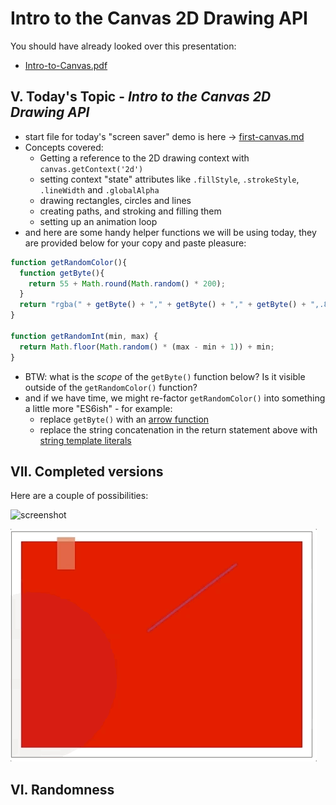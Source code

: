 # Intro to the Canvas 2D Drawing API


You should have already looked over this presentation:
- [Intro-to-Canvas.pdf](../presentations/Intro-to-Canvas.pdf)

## V. Today's Topic - *Intro to the Canvas 2D Drawing API*
- start file for today's "screen saver" demo is here -> [first-canvas.md](_files/first-canvas.md)
- Concepts covered:
  - Getting a reference to the 2D drawing context with `canvas.getContext('2d')`
  - setting context "state" attributes like `.fillStyle`, `.strokeStyle`, `.lineWidth` and `.globalAlpha`
  - drawing rectangles, circles and lines
  - creating paths, and stroking and filling them
  - setting up an animation loop
- and here are some handy helper functions we will be using today, they are provided below for your copy and paste pleasure:

```js
function getRandomColor(){
  function getByte(){
    return 55 + Math.round(Math.random() * 200);
  }
  return "rgba(" + getByte() + "," + getByte() + "," + getByte() + ",.8)";
}

function getRandomInt(min, max) {
  return Math.floor(Math.random() * (max - min + 1)) + min;
}
```

- BTW: what is the *scope* of the `getByte()` function below? Is it visible outside of the `getRandomColor()` function?
- and if we have time, we might re-factor `getRandomColor()` into something a little more "ES6ish" - for example:
  - replace `getByte()` with an [arrow function](https://developer.mozilla.org/en-US/docs/Web/JavaScript/Reference/Functions/Arrow_functions)
  - replace the string concatenation in the return statement above with [string template literals](https://developer.mozilla.org/en-US/docs/Web/JavaScript/Reference/Template_literals)
  
## VII. Completed versions

Here are a couple of possibilities:

![screenshot](./_images/screen-saver-1.gif)

![screenshot](./_images/screen-saver-2.gif)
  
## VI. Randomness
